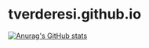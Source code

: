 # tverderesi.github.io

[![Anurag's GitHub stats](https://github-readme-stats.vercel.app/api?username=tverderesi)](https://github.com/anuraghazra/github-readme-stats)

